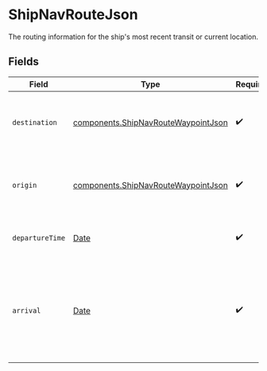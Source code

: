 # ShipNavRouteJson

The routing information for the ship's most recent transit or current location.


## Fields

| Field                                                                                                 | Type                                                                                                  | Required                                                                                              | Description                                                                                           |
| ----------------------------------------------------------------------------------------------------- | ----------------------------------------------------------------------------------------------------- | ----------------------------------------------------------------------------------------------------- | ----------------------------------------------------------------------------------------------------- |
| `destination`                                                                                         | [components.ShipNavRouteWaypointJson](../../models/components/shipnavroutewaypointjson.md)            | :heavy_check_mark:                                                                                    | The destination or departure of a ships nav route.                                                    |
| `origin`                                                                                              | [components.ShipNavRouteWaypointJson](../../models/components/shipnavroutewaypointjson.md)            | :heavy_check_mark:                                                                                    | The destination or departure of a ships nav route.                                                    |
| `departureTime`                                                                                       | [Date](https://developer.mozilla.org/en-US/docs/Web/JavaScript/Reference/Global_Objects/Date)         | :heavy_check_mark:                                                                                    | The date time of the ship's departure.                                                                |
| `arrival`                                                                                             | [Date](https://developer.mozilla.org/en-US/docs/Web/JavaScript/Reference/Global_Objects/Date)         | :heavy_check_mark:                                                                                    | The date time of the ship's arrival. If the ship is in-transit, this is the expected time of arrival. |